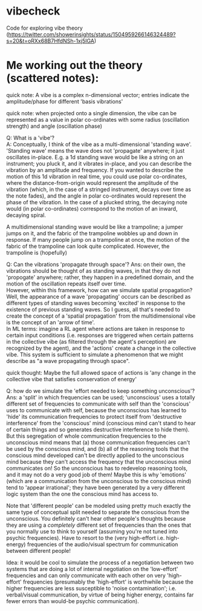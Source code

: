 # vibecheck

Code for exploring vibe theory (https://twitter.com/showerinsights/status/1504959266146324489?s=20&t=oRXx68B7HfdNSh-1xj5IGA)


# Me working out the theory (scattered notes):

quick note: A vibe is a complex n-dimensional vector; entries indicate the amplitude/phase
 for different 'basis vibrations'

quick note: when projected onto a single dimension, the vibe can be represented
 as a value in polar co-ordinates with some radius (oscillation strength)
 and angle (oscillation phase)

Q: What is a 'vibe'?  
A: Conceptually, I think of the vibe as a multi-dimensional 'standing wave'.
'Standing wave' means the wave does not 'propagate' anywhere; it just
 oscillates in-place. E.g. a 1d standing wave would be like
 a string on an instrument; you pluck it, and it vibrates in-place, and you can
 describe the vibration by an amplitude and frequency. If you wanted to describe
 the motion of this 1d vibration in real time, you could use polar co-ordinates,
 where the distance-from-origin would represent the amplitude of the vibration
 (which, in the case of a stringed instrument, decays over time as the
 note fades), and the angle in polar co-ordinates would represent the phase
 of the vibration. In the case of a plucked string, the decaying note would
 (in polar co-ordinates) correspond to the motion of an inward, decaying spiral.

A multidimensional standing wave would be like a trampoline; a jumper jumps
 on it, and the fabric of the trampoline wobbles up and down in response. If
 many people jump on a trampoline at once, the motion of the fabric of the
 trampoline can look quite complicated. However, the trampoline is (hopefully)
 

Q: Can the vibrations 'propagate through space'?
Ans: on their own, the vibrations should be thought of as standing waves,
 in that they do not 'propogate' anywhere; rather, they happen in a
 predefined domain, and the motion of the oscillation repeats itself over time.  
However, within this framework, how can we simulate spatial propagation? Well,
the appearance of a wave 'propagating' occurs can be described as different
types of standing waves becoming 'excited' in response to the existence of
previous standing waves. So I guess, all that's needed to create the concept of
a 'spatial propagation' from the multidimensional vibe is the concept of
an 'arrow of time'.  
In ML terms: imagine a RL agent where actions are taken in response to certain
 input conditions (i.e. responses are triggered when certain patterns
 in the collective vibe (as filtered through the agent's perception)
 are recognized by the agent), and the 'actions' create a change in the
 collective vibe. This system is sufficient to simulate a phenomenon that
 we might describe as "a wave propagating through space".

quick thought:  Maybe the full allowed space of actions is 'any change in the collective vibe
 that satisfies conservation of energy'
 

Q: how do we simulate the 'effort needed to keep something unconscious'?  
Ans: a 'split' in which frequencies can be used; 'unconscious' uses
 a totally different set of frequencies to communicate with self than the
 'conscious' uses to communicate with self, because the unconscious has
 learned to 'hide' its communication frequencies to protect itself from
 'destructive interference' from the 'conscious' mind (conscious mind can't
 stand to hear of certain things and so generates destructive interference
 to hide them). But this segregation of whole communication frequencies
 to the unconscious mind means that (a) those communication frequencies
 can't be used by the conscious mind, and (b) all of the reasoning tools
 that the conscious mind developed can't be directly applied to the
 unconscious mind because they can't access the frequency that the
 unconscious mind communicates on! So the unconscious has to redevelop
 reasoning tools, and it may not do a very good job of them! Maybe this
 is why 'emotions' (which are a communication from the unconscious to the
 conscious mind) tend to 'appear irrational'; they have been generated by
 a very different logic system than the one the conscious mind has access to.

Note that 'different people' can be modeled using pretty much exactly the same type
 of conceptual split needed to separate the conscious from the unconscious.
 You definitely can't hear other people's thoughts because they are using
 a *completely* different set of frequencies than the ones that you
 normally use to think to yourself (assuming you're not
 tuned into psychic frequencies). Have to resort to the (very high-effort i.e.
 high-energy) frequencies of the audio/visual spectrum for communication
 between different people! 

Idea: it would be cool to simulate the process of a negotiation between two
 systems that are doing a lot of internal negotiation on the 'low-effort'
 frequencies and can only communicate with each other on very 'high-effort'
 frequencies (presumably the 'high-effort' is worthwhile because the
 higher frequencies are less susceptible to 'noise contamination'; i.e.
 verbal/visual communication, by virtue of being higher energy, contains
 far fewer errors than would-be psychic communication). 

